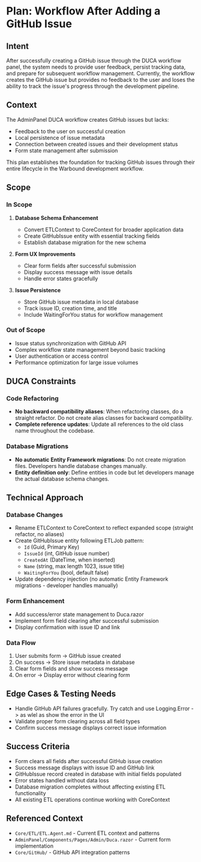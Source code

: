 # Plan: Workflow After Adding a GitHub Issue

## Intent

After successfully creating a GitHub issue through the DUCA workflow panel, the system needs to provide user feedback, persist tracking data, and prepare for subsequent workflow management. Currently, the workflow creates the GitHub issue but provides no feedback to the user and loses the ability to track the issue's progress through the development pipeline.

## Context

The AdminPanel DUCA workflow creates GitHub issues but lacks:
- Feedback to the user on successful creation
- Local persistence of issue metadata
- Connection between created issues and their development status
- Form state management after submission

This plan establishes the foundation for tracking GitHub issues through their entire lifecycle in the Warbound development workflow.

## Scope

### In Scope
1. **Database Schema Enhancement**
   - Convert ETLContext to CoreContext for broader application data
   - Create GitHubIssue entity with essential tracking fields
   - Establish database migration for the new schema

2. **Form UX Improvements** 
   - Clear form fields after successful submission
   - Display success message with issue details
   - Handle error states gracefully

3. **Issue Persistence**
   - Store GitHub issue metadata in local database
   - Track issue ID, creation time, and title
   - Include WaitingForYou status for workflow management

### Out of Scope
- Issue status synchronization with GitHub API
- Complex workflow state management beyond basic tracking
- User authentication or access control
- Performance optimization for large issue volumes

## DUCA Constraints

### Code Refactoring
- **No backward compatibility aliases**: When refactoring classes, do a straight refactor. Do not create alias classes for backward compatibility.
- **Complete reference updates**: Update all references to the old class name throughout the codebase.

### Database Migrations
- **No automatic Entity Framework migrations**: Do not create migration files. Developers handle database changes manually.
- **Entity definition only**: Define entities in code but let developers manage the actual database schema changes.

## Technical Approach

### Database Changes
- Rename ETLContext to CoreContext to reflect expanded scope (straight refactor, no aliases)
- Create GitHubIssue entity following ETLJob pattern:
  - `Id` (Guid, Primary Key)
  - `IssueId` (int, GitHub issue number)  
  - `CreatedAt` (DateTime, when inserted)
  - `Name` (string, max length 1023, issue title)
  - `WaitingForYou` (bool, default false)
- Update dependency injection (no automatic Entity Framework migrations - developer handles manually)

### Form Enhancement
- Add success/error state management to Duca.razor
- Implement form field clearing after successful submission
- Display confirmation with issue ID and link

### Data Flow
1. User submits form → GitHub issue created
2. On success → Store issue metadata in database
3. Clear form fields and show success message
4. On error → Display error without clearing form

## Edge Cases & Testing Needs

- Handle GitHub API failures gracefully. Try catch and use Logging.Error -> as wlel as show the error in the UI
- Validate proper form clearing across all field types
- Confirm success message displays correct issue information

## Success Criteria

- Form clears all fields after successful GitHub issue creation
- Success message displays with issue ID and GitHub link
- GitHubIssue record created in database with initial fields populated
- Error states handled without data loss
- Database migration completes without affecting existing ETL functionality
- All existing ETL operations continue working with CoreContext

## Referenced Context

- `Core/ETL/ETL.Agent.md` - Current ETL context and patterns
- `AdminPanel/Components/Pages/Admin/Duca.razor` - Current form implementation
- `Core/GitHub/` - GitHub API integration patterns
